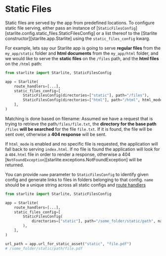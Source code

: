 # Static Files

Static files are served by the app from predefined locations. To configure static file serving, either pass an
instance of [`StaticFilesConfig`][starlite.config.static_files.StaticFilesConfig] or a list
thereof to the [Starlite constructor][starlite.app.Starlite] using the `static_files_config` kwarg.

For example, lets say our Starlite app is going to serve **regular files** from the `my_app/static` folder and **html
documents** from the `my_app/html` folder, and we would like to serve the **static files** on the `/files` path,
and the **html files** on the `/html` path:

```python
from starlite import Starlite, StaticFilesConfig

app = Starlite(
    route_handlers=[...],
    static_files_config=[
        StaticFilesConfig(directories=["static"], path="/files"),
        StaticFilesConfig(directories=["html"], path="/html", html_mode=True),
    ],
)
```

Matching is done based on filename: Assumed we have a request that is trying to retrieve the path`/files/file.txt`,
the **directory for the base path** `/files` **will be searched** for the file `file.txt`. If it is found, the file will
be sent over, otherwise a **404 response** will be sent.

If `html_mode` is enabled and no specific file is requested, the application will fall back to serving `index.html`. If
no file is found the application will look for a `404.html` file in order to render a response, otherwise a 404
[`NotFoundException`][starlite.exceptions.NotFoundException] will be returned.

You can provide `name` parameter to `StaticFilesConfig` to identify given config and generate links to files in folders
belonging to that config. `name` should be a unique string across all static configs and
[route handlers](../2-route-handlers/4-route-handler-indexing.md)

```python
from starlite import Starlite, StaticFilesConfig

app = Starlite(
    route_handlers=[...],
    static_files_config=[
        StaticFilesConfig(
            directories=["static"], path="/some_folder/static/path", name="static"
        ),
    ],
)

url_path = app.url_for_static_asset("static", "file.pdf")
# /some_folder/static/path/file.pdf
```
